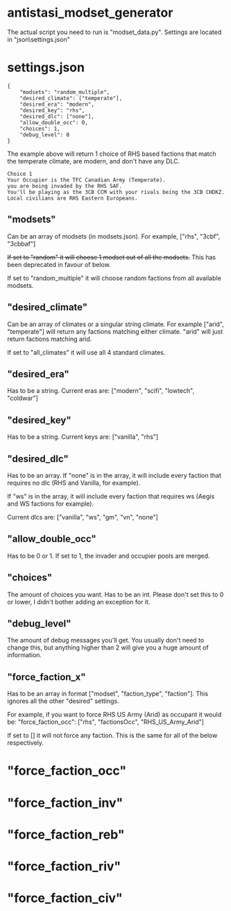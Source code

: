 # antistasi_modset_generator
 
The actual script you need to run is "modset_data.py". Settings are located in "json\settings.json"

# settings.json
```
{
    "modsets": "random_multiple",
    "desired_climate": ["temperate"],
    "desired_era": "modern",
    "desired_key": "rhs",
    "desired_dlc": ["none"],
    "allow_double_occ": 0,
    "choices": 1,
    "debug_level": 0
}
```

The example above will return 1 choice of RHS based factions that match the temperate climate, are modern, and don't have any DLC.

```
Choice 1
Your Occupier is the TFC Canadian Army (Temperate).
you are being invaded by the RHS SAF.
You'll be playing as the 3CB CCM with your rivals being the 3CB CHDKZ.
Local civilians are RHS Eastern Europeans.
```

## "modsets" 
Can be an array of modsets (in modsets.json). For example, ["rhs", "3cbf", "3cbbaf"]

~~If set to "random" it will choose 1 modset out of all the modsets.~~
This has been deprecated in favour of below.

If set to "random_multiple" it will choose random factions from all available modsets.

## "desired_climate"
Can be an array of climates or a singular string climate. For example ["arid", "temperate"] will return any factions matching either climate. "arid" will just return factions matching arid.

If set to "all_climates" it will use all 4 standard climates.

## "desired_era"
Has to be a string. Current eras are: ["modern", "scifi", "lowtech", "coldwar"]

## "desired_key"
Has to be a string. Current keys are: ["vanilla", "rhs"]

## "desired_dlc"
Has to be an array. If "none" is in the array, it will include every faction that requires no dlc (RHS and Vanilla, for example).

If "ws" is in the array, it will include every faction that requires ws (Aegis and WS factions for example).

Current dlcs are: ["vanilla", "ws", "gm", "vn", "none"]

## "allow_double_occ"
Has to be 0 or 1. If set to 1, the invader and occupier pools are merged.

## "choices"
The amount of choices you want. Has to be an int. Please don't set this to 0 or lower, I didn't bother adding an exception for it.

## "debug_level"
The amount of debug messages you'll get. You usually don't need to change this, but anything higher than 2 will give you a huge amount of information.

## "force_faction_x"
Has to be an array in format ["modset", "faction_type", "faction"]. This ignores all the other "desired" settings.

For example, if you want to force RHS US Army (Arid) as occupant it would be: "force_faction_occ": ["rhs", "factionsOcc", "RHS_US_Army_Arid"]

If set to [] it will not force any faction. This is the same for all of the below respectively.

# "force_faction_occ"

# "force_faction_inv"

# "force_faction_reb"

# "force_faction_riv"

# "force_faction_civ"